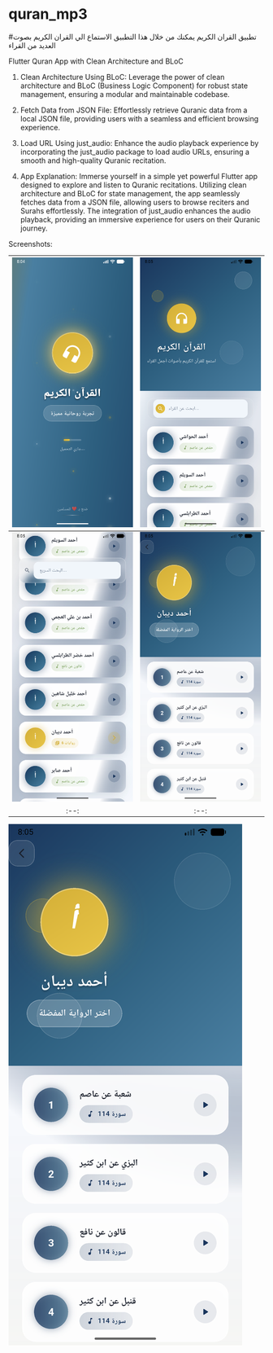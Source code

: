 # quran_mp3

#تطبيق القران الكريم
يمكنك من خلال هذا التطبيق الاستماع الي القران الكريم بصوت العديد من القراء


Flutter Quran App with Clean Architecture and BLoC

1. Clean Architecture Using BLoC:
Leverage the power of clean architecture and BLoC (Business Logic Component) for robust state management, ensuring a modular and maintainable codebase.

2. Fetch Data from JSON File:
Effortlessly retrieve Quranic data from a local JSON file, providing users with a seamless and efficient browsing experience.

3. Load URL Using just_audio:
Enhance the audio playback experience by incorporating the just_audio package to load audio URLs, ensuring a smooth and high-quality Quranic recitation.

4. App Explanation:
Immerse yourself in a simple yet powerful Flutter app designed to explore and listen to Quranic recitations. Utilizing clean architecture and BLoC for state management, the app seamlessly fetches data from a JSON file, allowing users to browse reciters and Surahs effortlessly. The integration of just_audio enhances the audio playback, providing an immersive experience for users on their Quranic journey.


Screenshots:

| ![Light 1](screenshots/Screenshot_1.png) | ![Light 2](screenshots/Screenshot_2.png) |
|:--:|:--:|
| ![Light 3](screenshots/Screenshot_3.png) | ![Light 4](screenshots/Screenshot_4.png) |
|:--:|:--:|
![Light 4](screenshots/Screenshot_4.png)